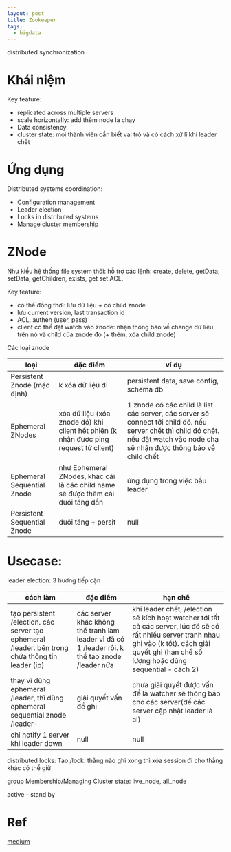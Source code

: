 ```yaml
---
layout: post
title: Zookeeper
tags:
  - bigdata
---
```


distributed synchronization

# Khái niệm 

Key feature: 
- replicated across multiple servers
- scale horizontally: add thêm node là chạy 
- Data consistency
- cluster state: mọi thành viên cần biết vai trò và có cách xử lí khi leader chết


# Ứng dụng

Distributed systems coordination:
- Configuration management
- Leader election
- Locks in distributed systems
- Manage cluster membership

# ZNode

Như kiểu hệ thống file system thôi: hỗ trợ các lệnh: create, delete, getData, setData, getChildren, exists, get set ACL.

Key feature: 
- có thể đồng thời: lưu dữ liệu + có child znode 
- lưu current version, last transaction id
- ACL, authen (user, pass)
- client có thể đặt watch vào znode: nhận thông báo về change dữ liệu trên nó và child của znode đó (+ thêm, xóa child znode)

Các loại znode

|loại | đặc điểm | ví dụ|
|-|-|-|
| Persistent Znode (mặc định)| k xóa dữ liệu đi| persistent data, save config, schema db|
| Ephemeral ZNodes| xóa dữ liệu (xóa znode đó) khi client hết phiên (k nhận được ping request từ client) | 1 znode có các child là list các server, các server sẽ connect tới child đó. nếu server chết thì child đó chết. nếu đặt watch vào node cha sẽ nhận được thông báo về child chết|
|Ephemeral Sequential Znode| như Ephemeral ZNodes, khác cái là các child name sẽ được thêm cái đuôi tăng dần| ứng dụng trong việc bầu leader|
|Persistent Sequential Znode| đuôi tăng + persit | null| 

# Usecase: 

leader election: 3 hướng tiếp cận 

|cách làm | đặc điểm | hạn chế|
|-|-|-|
|tạo persistent /election. các server tạo ephemeral /leader. bên trong chứa thông tin leader (ip)| các server khác không thể tranh làm leader vì đã có 1 /leader rồi. k thể tạo znode /leader nữa | khi leader chết, /election sẽ kích hoạt watcher tới tất cả các server, lúc đó sẽ có rất nhiều server tranh nhau ghi vào (k tốt). cách giải quyết ghi (hạn chế số lượng hoặc dùng sequential - cách 2)| 
|thay vì dùng ephemeral /leader, thì dùng ephemeral sequential znode /leader-<sequential number>| giải quyết vấn đề ghi| chưa giải quyết được vấn đề là watcher sẽ thông báo cho các server(để các server cập nhật leader là ai) |
|chỉ notify 1 server khi leader down| null| null|


distributed locks: Tạo /lock. thằng nào ghi xong thì xóa session đi cho thằng khác có thể giữ

group Membership/Managing Cluster state: live_node, all_node

active - stand by


# Ref 

[medium](https://bikas-katwal.medium.com/zookeeper-introduction-designing-a-distributed-system-using-zookeeper-and-java-7f1b108e236e)

